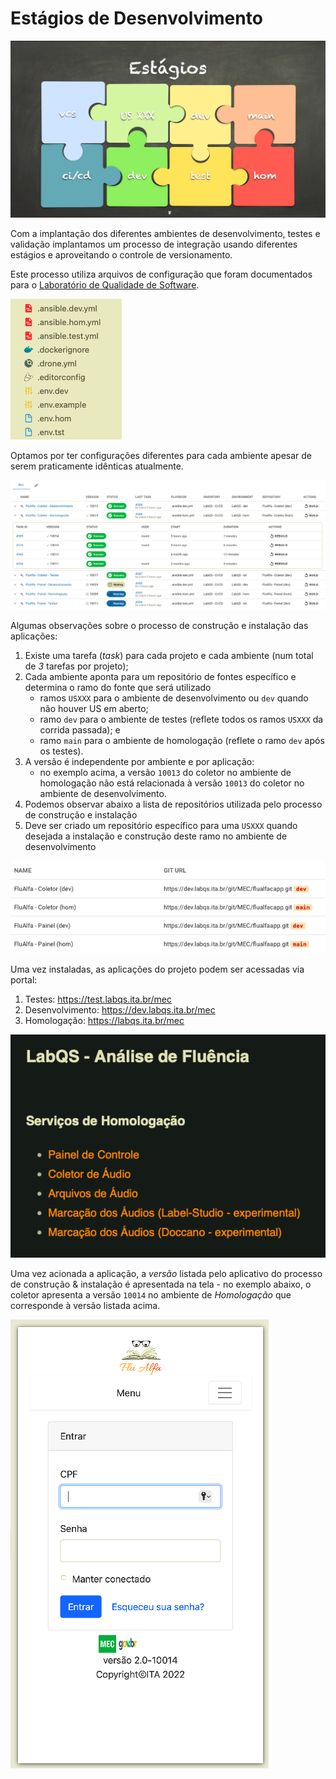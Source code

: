 # Estágios de Desenvolvimento

![Estágios de Desenvolvimento](./images/staging/00-estagios.png)

Com a implantação dos diferentes ambientes de desenvolvimento, testes e validação implantamos um processo de integração usando diferentes estágios e aproveitando o controle de versionamento.

Este processo utiliza arquivos de configuração que foram documentados para o [Laboratório de Qualidade de Software](./BUILD.md).

![Gerenciamento de Configuração](./images/staging/01-config.png)

Optamos por ter configurações diferentes para cada ambiente apesar de serem praticamente idênticas atualmente.

![Construção & Instalação](./images/staging/02-build.png)

Algumas observações sobre o processo de construção e instalação das aplicações:

1. Existe uma tarefa (_task_) para cada projeto e cada ambiente (num total de *3* tarefas por projeto);
2. Cada ambiente aponta para um repositório de fontes específico e determina o ramo do fonte que será utilizado
    - ramos `USXXX` para o ambiente de desenvolvimento ou `dev` quando não houver US em aberto;
    - ramo `dev` para o ambiente de testes (reflete todos os ramos `USXXX` da corrida passada); e
    - ramo `main` para o ambiente de homologação (reflete o ramo `dev` após os testes).
3. A versão é independente por ambiente e por aplicação:
    - no exemplo acima, a versão `10013` do coletor no ambiente de homologação não está relacionada à versão `10013` do coletor no ambiente de desenvolvimento.
4. Podemos observar abaixo a lista de repositórios utilizada pelo processo de construção e instalação
5. Deve ser criado um repositório específico para uma `USXXX` quando desejada a instalação e construção deste ramo no ambiente de desenvolvimento

![Construção & Instalação](./images/staging/05-repositorios.png)

Uma vez instaladas, as aplicações do projeto podem ser acessadas via portal:

1. Testes: https://test.labqs.ita.br/mec
2. Desenvolvimento: https://dev.labqs.ita.br/mec
3. Homologação: https://labqs.ita.br/mec

![Portal de Acesso](./images/staging/03-app.png)

Uma vez acionada a aplicação, a *versão* listada pelo aplicativo do processo de construção & instalação é apresentada na tela - no exemplo abaixo, o coletor apresenta a versão `10014` no ambiente de *Homologação* que corresponde à versão listada acima.

![Versionamento](./images/staging/04-app.png)

